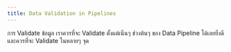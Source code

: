 ```yaml
---
title: Data Validation in Pipelines
---
```


การ Validate ข้อมูล เราควรที่จะ Validate ตั้งแต่เนิ่นๆ ช่วงต้นๆ ของ Data Pipeline ได้เลยยิ่งดี และควรที่จะ Validate ในหลายๆ จุด
